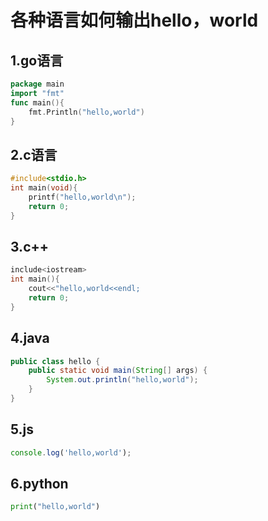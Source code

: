 # 各种语言如何输出hello，world
## 1.go语言
```go
package main
import "fmt"
func main(){
    fmt.Println("hello,world")
}
```
## 2.c语言
```c
#include<stdio.h>
int main(void){
    printf("hello,world\n");
    return 0;
}
```
## 3.c++
```cpp
include<iostream>
int main(){
    cout<<"hello,world<<endl;
    return 0;
}
```
## 4.java
```java
public class hello {
    public static void main(String[] args) {
        System.out.println("hello,world");
    }
}
```
## 5.js
```js
console.log('hello,world');
```
## 6.python
```py
print("hello,world")
```